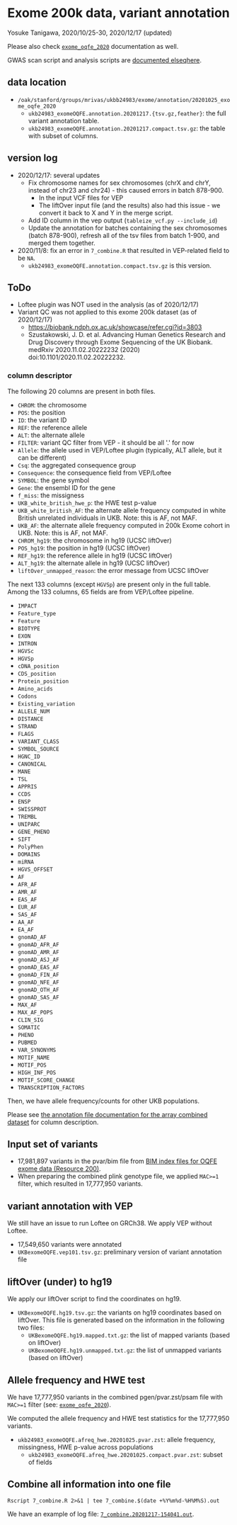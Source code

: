 # Exome 200k data, variant annotation

Yosuke Tanigawa, 2020/10/25-30, 2020/12/17 (updated)

Please also check [`exome_oqfe_2020`](/03_filtering/exome_oqfe_2020) documentation as well.

GWAS scan script and analysis scripts are [documented elseqhere](/04_gwas/extras/20201026_exome_gwas_parallel).

## data location

- `/oak/stanford/groups/mrivas/ukbb24983/exome/annotation/20201025_exome_oqfe_2020`
  - `ukb24983_exomeOQFE.annotation.20201217.{tsv.gz,feather}`: the full variant annotation table.
  - `ukb24983_exomeOQFE.annotation.20201217.compact.tsv.gz`: the table with subset of columns.

## version log

- 2020/12/17: several updates
  - Fix chromosome names for sex chromosomes (chrX and chrY, instead of chr23 and chr24) - this caused errors in batch 878-900.
    - In the input VCF files for VEP
    - The liftOver input file (and the results) also had this issue - we convert it back to X and Y in the merge script.
  - Add ID column in the vep output (`tableize_vcf.py --include_id`)
  - Update the annotation for batches containing the sex chromosomes (batch 878-900), refresh all of the tsv files from batch 1-900, and merged them together.
- 2020/11/8: fix an error in `7_combine.R` that resulted in VEP-related field to be `NA`.
  - `ukb24983_exomeOQFE.annotation.compact.tsv.gz` is this version.

## ToDo

- Loftee plugin was NOT used in the analysis (as of 2020/12/17)
- Variant QC was not applied to this exome 200k dataset (as of 2020/12/17)
  - https://biobank.ndph.ox.ac.uk/showcase/refer.cgi?id=3803
  - Szustakowski, J. D. et al. Advancing Human Genetics Research and Drug Discovery through Exome Sequencing of the UK Biobank. medRxiv 2020.11.02.20222232 (2020) doi:10.1101/2020.11.02.20222232.

### column descriptor

The following 20 columns are present in both files.

- `CHROM`: the chromosome
- `POS`: the position
- `ID`: the variant ID
- `REF`: the reference allele
- `ALT`: the alternate allele
- `FILTER`: variant QC filter from VEP - it should be all '.' for now
- `Allele`: the allele used in VEP/Loftee plugin (typically, ALT allele, but it can be different)
- `Csq`: the aggregated consequence group
- `Consequence`: the consequence field from VEP/Loftee
- `SYMBOL`: the gene symbol
- `Gene`: the ensembl ID for the gene
- `f_miss`: the missigness
- `UKB_white_british_hwe_p`: the HWE test p-value
- `UKB_white_british_AF`: the alternate allele frequency computed in white British unrelated individuals in UKB. Note: this is AF, not MAF.
- `UKB_AF`: the alternate allele frequency computed in 200k Exome cohort in UKB. Note: this is AF, not MAF.
- `CHROM_hg19`: the chromosome in hg19 (UCSC liftOver)
- `POS_hg19`: the position in hg19 (UCSC liftOver)
- `REF_hg19`: the reference allele in hg19 (UCSC liftOver)
- `ALT_hg19`: the alternate allele in hg19 (UCSC liftOver)
- `liftOver_unmapped_reason`: the error message from UCSC liftOver

The next 133 columns (except `HGVSp`) are present only in the full table.
Among the 133 columns, 65 fields are from VEP/Loftee pipeline.

- `IMPACT`
- `Feature_type`
- `Feature`
- `BIOTYPE`
- `EXON`
- `INTRON`
- `HGVSc`
- `HGVSp`
- `cDNA_position`
- `CDS_position`
- `Protein_position`
- `Amino_acids`
- `Codons`
- `Existing_variation`
- `ALLELE_NUM`
- `DISTANCE`
- `STRAND`
- `FLAGS`
- `VARIANT_CLASS`
- `SYMBOL_SOURCE`
- `HGNC_ID`
- `CANONICAL`
- `MANE`
- `TSL`
- `APPRIS`
- `CCDS`
- `ENSP`
- `SWISSPROT`
- `TREMBL`
- `UNIPARC`
- `GENE_PHENO`
- `SIFT`
- `PolyPhen`
- `DOMAINS`
- `miRNA`
- `HGVS_OFFSET`
- `AF`
- `AFR_AF`
- `AMR_AF`
- `EAS_AF`
- `EUR_AF`
- `SAS_AF`
- `AA_AF`
- `EA_AF`
- `gnomAD_AF`
- `gnomAD_AFR_AF`
- `gnomAD_AMR_AF`
- `gnomAD_ASJ_AF`
- `gnomAD_EAS_AF`
- `gnomAD_FIN_AF`
- `gnomAD_NFE_AF`
- `gnomAD_OTH_AF`
- `gnomAD_SAS_AF`
- `MAX_AF`
- `MAX_AF_POPS`
- `CLIN_SIG`
- `SOMATIC`
- `PHENO`
- `PUBMED`
- `VAR_SYNONYMS`
- `MOTIF_NAME`
- `MOTIF_POS`
- `HIGH_INF_POS`
- `MOTIF_SCORE_CHANGE`
- `TRANSCRIPTION_FACTORS`

Then, we have allele frequency/counts for other UKB populations.

Please see [the annotation file documentation for the array combined dataset](/17_annotation/20201012_array-combined) for column description.

## Input set of variants

- 17,981,897 variants in the pvar/bim file from [BIM index files for OQFE exome data (Resource 200)](https://biobank.ctsu.ox.ac.uk/crystal/refer.cgi?id=200).
- When preparing the combined plink genotype file, we applied `MAC>=1` filter, which resulted in 17,777,950 variants.


## variant annotation with VEP

We still have an issue to run Loftee on GRCh38. We apply VEP without Loftee.

- 17,549,650 variants were annotated
- `UKBexomeOQFE.vep101.tsv.gz`: preliminary version of variant annotation file

## liftOver (under) to hg19

We apply our liftOver script to find the coordinates on hg19.

- `UKBexomeOQFE.hg19.tsv.gz`: the variants on hg19 coordinates based on liftOver. This file is generated based on the information in the following two files:
  - `UKBexomeOQFE.hg19.mapped.txt.gz`: the list of mapped variants (based on liftOver)
  - `UKBexomeOQFE.hg19.unmapped.txt.gz`: the list of unmapped variants (based on liftOver)

## Allele frequency and HWE test

We have 17,777,950 variants in the combined pgen/pvar.zst/psam file with `MAC>=1` filter (see: [`exome_oqfe_2020`](/03_filtering/exome_oqfe_2020)).

We computed the allele frequency and HWE test statistics for the 17,777,950 variants.

- `ukb24983_exomeOQFE.afreq_hwe.20201025.pvar.zst`: allele frequency, missingness, HWE p-value across populations
  - `ukb24983_exomeOQFE.afreq_hwe.20201025.compact.pvar.zst`: subset of fields

## Combine all information into one file

```{bash}
Rscript 7_combine.R 2>&1 | tee 7_combine.$(date +%Y%m%d-%H%M%S).out
```

We have an example of log file: [`7_combine.20201217-154041.out`](7_combine.20201217-154041.out).
